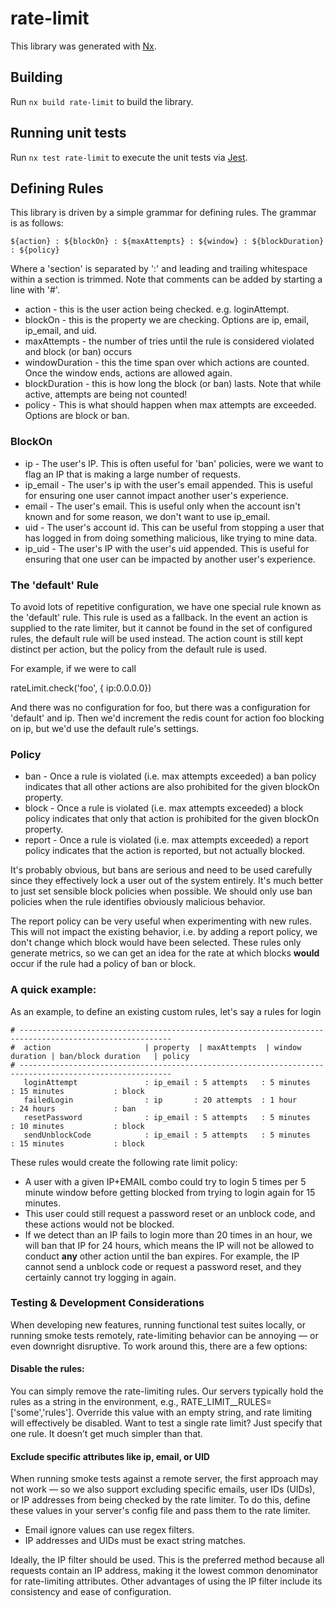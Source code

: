 # rate-limit

This library was generated with [Nx](https://nx.dev).

## Building

Run `nx build rate-limit` to build the library.

## Running unit tests

Run `nx test rate-limit` to execute the unit tests via [Jest](https://jestjs.io).

## Defining Rules

This library is driven by a simple grammar for defining rules. The grammar is as follows:

` ${action} : ${blockOn} : ${maxAttempts} : ${window} : ${blockDuration} : ${policy} `

Where a 'section' is separated by ':' and leading and trailing whitespace within a section is trimmed.
Note that comments can be added by starting a line with '#'.

- action - this is the user action being checked. e.g. loginAttempt.
- blockOn - this is the property we are checking. Options are ip, email, ip_email, and uid.
- maxAttempts - the number of tries until the rule is considered violated and block (or ban) occurs
- windowDuration - this the time span over which actions are counted. Once the window ends, actions are allowed again.
- blockDuration - this is how long the block (or ban) lasts. Note that while active, attempts are being not counted!
- policy - This is what should happen when max attempts are exceeded. Options are block or ban.


### BlockOn

- ip        - The user's IP. This is often useful for 'ban' policies, were we want to flag an IP that is making a large number of requests.
- ip_email  - The user's ip with the user's email appended. This is useful for ensuring one user cannot impact another user's experience.
- email     - The user's email. This is useful only when the account isn't known and for some reason, we don't want to use ip_email.
- uid       - The user's account id. This can be useful from stopping a user that has logged in from doing something malicious, like trying to mine data.
- ip_uid    - The user's IP with the user's uid appended. This is useful for ensuring that one user can be impacted by another user's experience.

### The 'default' Rule

To avoid lots of repetitive configuration, we have one special rule known as the 'default' rule. This rule
is used as a fallback. In the event an action is supplied to the rate limiter, but it cannot be found in the
set of configured rules, the default rule will be used instead. The action count is still kept distinct per
action, but the policy from the default rule is used.

For example, if we were to call

rateLimit.check('foo', { ip:0.0.0.0})

And there was no configuration for foo, but there was a configuration for 'default' and ip. Then
we'd increment the redis count for action foo blocking on ip, but we'd use the default rule's settings.

### Policy

- ban - Once a rule is violated (i.e. max attempts exceeded) a ban policy indicates that all other actions are also prohibited for the given blockOn property.
- block - Once a rule is violated (i.e. max attempts exceeded) a block policy indicates that only that action is prohibited for the given blockOn property.
- report - Once a rule is violated (i.e. max attempts exceeded) a report policy indicates that the action is reported, but not actually blocked.

It's probably obvious, but bans are serious and need to be used carefully since they effectively lock a user out of the system entirely. It's much better
to just set sensible block policies when possible. We should only use ban policies when the rule identifies obviously malicious behavior.

The report policy can be very useful when experimenting with new rules. This will not impact the existing behavior, i.e. by adding a report policy, we don't
change which block would have been selected. These rules only generate metrics, so we can get an idea for the rate at which blocks __would__ occur if the
rule had a policy of ban or block.

### A quick example:

As an example, to define an existing custom rules, let's say a rules for login

```
# --------------------------------------------------------------------------------------------------------
#  action                     | property  | maxAttempts  | window duration | ban/block duration   | policy
# --------------------------------------------------------------------------------------------------------
   loginAttempt               : ip_email : 5 attempts   : 5 minutes        : 15 minutes           : block
   failedLogin                : ip       : 20 attempts  : 1 hour           : 24 hours             : ban
   resetPassword              : ip_email : 5 attempts   : 5 minutes        : 10 minutes           : block
   sendUnblockCode            : ip_email : 5 attempts   : 5 minutes        : 15 minutes           : block
```

These rules would create the following rate limit policy:

- A user with a given IP+EMAIL combo could try to login 5 times per 5 minute window before getting blocked from trying to login again for 15 minutes.
- This user could still request a password reset or an unblock code, and these actions would not be blocked.
- If we detect than an IP fails to login more than 20 times in an hour, we will ban that IP for 24 hours, which means the IP will not be allowed to
  conduct __any__ other action until the ban expires. For example, the IP cannot send a unblock code or request a password reset, and they certainly
  cannot try logging in again.

### Testing & Development Considerations

When developing new features, running functional test suites locally, or running smoke tests remotely, rate-limiting behavior can be annoying — or even downright disruptive. To work around this, there are a few options:

#### Disable the rules:
You can simply remove the rate-limiting rules. Our servers typically hold the rules as a string in the environment, e.g., RATE_LIMIT__RULES=['some','rules']. Override this value with an empty string, and rate limiting will effectively be disabled. Want to test a single rate limit? Just specify that one rule. It doesn’t get much simpler than that.

#### Exclude specific attributes like ip, email, or UID
When running smoke tests against a remote server, the first approach may not work — so we also support excluding specific emails, user IDs (UIDs), or IP addresses from being checked by the rate limiter. To do this, define these values in your server's config file and pass them to the rate limiter.

 - Email ignore values can use regex filters.
 - IP addresses and UIDs must be exact string matches.

Ideally, the IP filter should be used. This is the preferred method because all requests contain an IP address, making it the lowest common denominator for rate-limiting attributes. Other advantages of using the IP filter include its consistency and ease of configuration.
